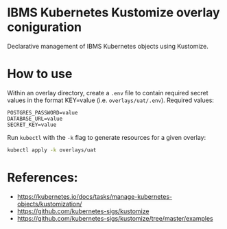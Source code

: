 # IBMS Kubernetes Kustomize overlay coniguration

Declarative management of IBMS Kubernetes objects using Kustomize.

# How to use

Within an overlay directory, create a `.env` file to contain required secret
values in the format KEY=value (i.e. `overlays/uat/.env`). Required values:

    POSTGRES_PASSWORD=value
    DATABASE_URL=value
    SECRET_KEY=value

Run `kubectl` with the `-k` flag to generate resources for a given overlay:

```bash
kubectl apply -k overlays/uat
```

# References:

* https://kubernetes.io/docs/tasks/manage-kubernetes-objects/kustomization/
* https://github.com/kubernetes-sigs/kustomize
* https://github.com/kubernetes-sigs/kustomize/tree/master/examples
